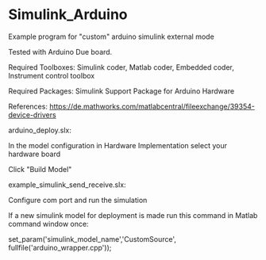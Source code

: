 # Simulink_Arduino

Example program for "custom" arduino simulink external mode

Tested with Arduino Due board.

Required Toolboxes: Simulink coder, Matlab coder, Embedded coder, Instrument control toolbox

Required Packages: Simulink Support Package for Arduino Hardware

References: https://de.mathworks.com/matlabcentral/fileexchange/39354-device-drivers


arduino_deploy.slx:

In the model configuration in Hardware Implementation select your hardware board

Click "Build Model" 

example_simulink_send_receive.slx:

Configure com port and run the simulation

If a new simulink model for deployment is made run this command in Matlab command window once:

set_param('simulink_model_name','CustomSource', fullfile('arduino_wrapper.cpp'));
